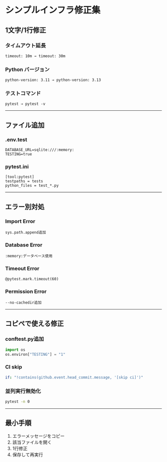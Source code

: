 # シンプルインフラ修正集

## 1文字/1行修正

### タイムアウト延長
```
timeout: 10m → timeout: 30m
```

### Python バージョン
```
python-version: 3.11 → python-version: 3.13
```

### テストコマンド
```
pytest → pytest -v
```

---

## ファイル追加

### .env.test
```
DATABASE_URL=sqlite:///:memory:
TESTING=true
```

### pytest.ini
```
[tool:pytest]
testpaths = tests
python_files = test_*.py
```

---

## エラー別対処

### Import Error
```
sys.path.append追加
```

### Database Error
```
:memory:データベース使用
```

### Timeout Error
```
@pytest.mark.timeout(60)
```

### Permission Error
```
--no-cachedir追加
```

---

## コピペで使える修正

### conftest.py追加
```python
import os
os.environ["TESTING"] = "1"
```

### CI skip
```yaml
if: "!contains(github.event.head_commit.message, '[skip ci]')"
```

### 並列実行無効化
```bash
pytest -n 0
```

---

## 最小手順

1. エラーメッセージをコピー
2. 該当ファイルを開く
3. 1行修正
4. 保存して再実行